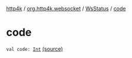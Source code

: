 [http4k](../../index.md) / [org.http4k.websocket](../index.md) / [WsStatus](index.md) / [code](./code.md)

# code

`val code: `[`Int`](https://kotlinlang.org/api/latest/jvm/stdlib/kotlin/-int/index.html) [(source)](https://github.com/http4k/http4k/blob/master/http4k-core/src/main/kotlin/org/http4k/websocket/WsStatus.kt#L3)